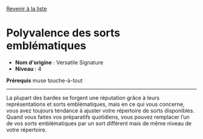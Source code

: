 [Revenir à la liste](list.md)

# Polyvalence des sorts emblématiques

 * **Nom d'origine** : Versatile Signature
 * **Niveau** : 4


<p><strong>Prérequis</strong> muse touche-à-tout</p>
<hr>
<p>La plupart des bardes se forgent une réputation grâce à leurs représentations et sorts emblématiques, mais en ce qui vous concerne, vous avez toujours tendance à ajuster votre répertoire de sorts disponibles. Quand vous faites vos préparatifs quotidiens, vous pouvez remplacer l’un de vos sorts emblématiques par un sort différent mais de même niveau de votre répertoire.</p>